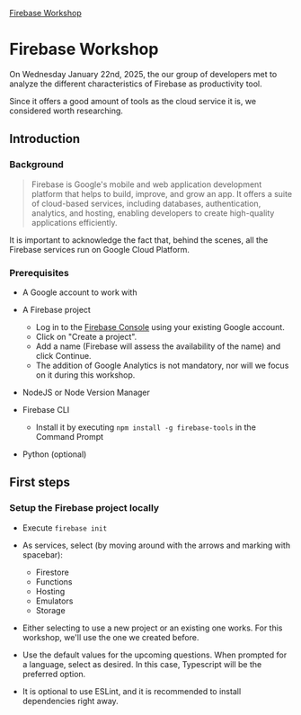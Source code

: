 [Firebase Workshop](https://www.gstatic.com/devrel-devsite/prod/vda41147226ae308b24384f785d31d739107d2716272d99cd11c490ff3892954d/firebase/images/lockup.svg)

# Firebase Workshop

On Wednesday January 22nd, 2025, the our group of developers met to analyze the different characteristics of Firebase as productivity tool.

Since it offers a good amount of tools as the cloud service it is, we considered worth researching.

## Introduction

### Background

> Firebase is Google's mobile and web application development platform that helps to build, improve, and grow an app.
> It offers a suite of cloud-based services, including databases, authentication, analytics, and hosting, enabling developers to create high-quality applications efficiently.

It is important to acknowledge the fact that, behind the scenes, all the Firebase services run on Google Cloud Platform.

### Prerequisites

- A Google account to work with

- A Firebase project
    - Log in to the [Firebase Console](https://console.firebase.google.com/u/0/) using your existing Google account.
    - Click on "Create a project".
    - Add a name (Firebase will assess the availability of the name) and click Continue.
    - The addition of Google Analytics is not mandatory, nor will we focus on it during this workshop.

- NodeJS or Node Version Manager

- Firebase CLI
    - Install it by executing ```npm install -g firebase-tools``` in the Command Prompt

- Python (optional)

## First steps

### Setup the Firebase project locally

- Execute ```firebase init```

- As services, select (by moving around with the arrows and marking with spacebar): 
    - Firestore
    - Functions
    - Hosting
    - Emulators
    - Storage   

- Either selecting to use a new project or an existing one works. For this workshop, we'll use the one we created before.

- Use the default values for the upcoming questions. When prompted for a language, select as desired. In this case, Typescript will be the preferred option.

- It is optional to use ESLint, and it is recommended to install dependencies right away.